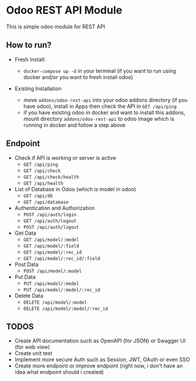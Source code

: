 # Odoo REST API Module
This is simple odoo module for REST API

## How to run?
- Fresh Install:
  - `docker-compose up -d` in your terminal (if you want to run using docker and/or you want to fresh install odoo)

- Existing Installation
  - move `addons/odoo-rest-api` into your odoo addons directory (if you have odoo), install in Apps then check the API in `GET /api/ping`
  - if you have existing odoo in docker and want to install this addons, mount directory `addons/odoo-rest-api` to odoo image which is running in docker and follow a step above

## Endpoint
- Check if API is working or server is active
  - `GET /api/ping`
  - `GET /api/check`
  - `GET /api/check/health`
  - `GET /api/health`
- List of Database in Odoo (which is model in odoo)
  - `GET /api/db`
  - `GET /api/database`
- Authentication and Authorization
  - `POST /api/auth/login`
  - `GET /api/auth/logout`
  - `POST /api/auth/logout`
- Get Data
  -  `GET /api/model/:model`
  -  `GET /api/model/:field`
  -  `GET /api/model/:rec_id`
  -  `GET /api/model/:rec_id/:field`
- Post Data
  - `POST /api/model/:model`
- Put Data
  - `PUT /api/model/:model`
  - `PUT /api/model/:model/:rec_id`
- Delete Data
  - `DELETE /api/model/:model`
  - `DELETE /api/model/:model/:rec_id`

## TODOS
- Create API documentation such as OpenAPI (for JSON) or Swagger UI (for web view)
- Create unit test
- Implement more secure Auth such as Session, JWT, OAuth or even SSO
- Create more endpoint or improve endpoint (right now, i don't have an idea what endpoint should i created)
